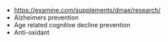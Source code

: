 - https://examine.com/supplements/dmae/research/
- Alzheimers prevention
- Age related cognitive decline prevention
- Anti-oxidant